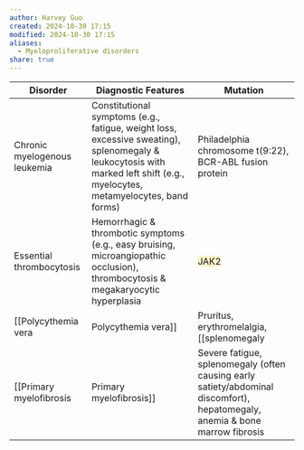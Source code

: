 ```yaml
---
author: Harvey Guo
created: 2024-10-30 17:15
modified: 2024-10-30 17:15
aliases:
  - Myeloproliferative disorders
share: true
---
```

| Disorder                     | Diagnostic Features                                                                                                                                                         | Mutation                                                    |
| ---------------------------- | --------------------------------------------------------------------------------------------------------------------------------------------------------------------------- | ----------------------------------------------------------- |
| Chronic myelogenous leukemia | Constitutional symptoms (e.g., fatigue, weight loss, excessive sweating), splenomegaly & leukocytosis with marked left shift (e.g., myelocytes, metamyelocytes, band forms) | Philadelphia chromosome t(9:22), BCR-ABL fusion protein     |
| Essential thrombocytosis     | Hemorrhagic & thrombotic symptoms (e.g., easy bruising, microangiopathic occlusion), thrombocytosis & megakaryocytic hyperplasia                                            | <span style="background:rgba(240, 200, 0, 0.2)">JAK2</span> |
| [[Polycythemia vera|Polycythemia vera]]        | Pruritus, erythromelalgia, [[splenomegaly|splenomegaly]], thrombotic complications, erythrocytosis & thrombocytosis                                                                      | <span style="background:rgba(240, 200, 0, 0.2)">JAK2</span> |
| [[Primary myelofibrosis|Primary myelofibrosis]]    | Severe fatigue, splenomegaly (often causing early satiety/abdominal discomfort), hepatomegaly, anemia & bone marrow fibrosis                                                | <span style="background:rgba(240, 200, 0, 0.2)">JAK2</span> |

